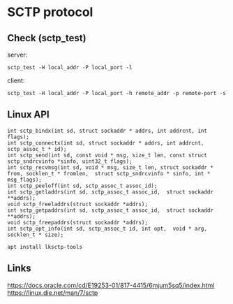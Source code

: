# SCTP protocol

## Check (sctp_test)

server:
```
sctp_test -H local_addr -P local_port -l
```      
client: 
```
sctp_test -H local_addr -P local_port -h remote_addr -p remote-port -s
```

## Linux API

```
int sctp_bindx(int sd, struct sockaddr * addrs, int addrcnt, int flags);
int sctp_connectx(int sd, struct sockaddr * addrs, int addrcnt, sctp_assoc_t * id);
int sctp_send(int sd, const void * msg, size_t len, const struct sctp_sndrcvinfo *sinfo, uint32_t flags);
int sctp_recvmsg(int sd, void * msg, size_t len, struct sockaddr * from, socklen_t * fromlen,  struct sctp_sndrcvinfo * sinfo, int * msg_flags);
int sctp_peeloff(int sd, sctp_assoc_t assoc_id);
int sctp_getladdrs(int sd, sctp_assoc_t assoc_id,  struct sockaddr **addrs);
void sctp_freeladdrs(struct sockaddr *addrs);
int sctp_getpaddrs(int sd, sctp_assoc_t assoc_id,  struct sockaddr **addrs);
void sctp_freepaddrs(struct sockaddr *addrs);
int sctp_opt_info(int sd, sctp_assoc_t id, int opt,  void * arg, socklen_t * size);
```

```
apt install lksctp-tools
```

## Links

https://docs.oracle.com/cd/E19253-01/817-4415/6mjum5sq5/index.html
https://linux.die.net/man/7/sctp
